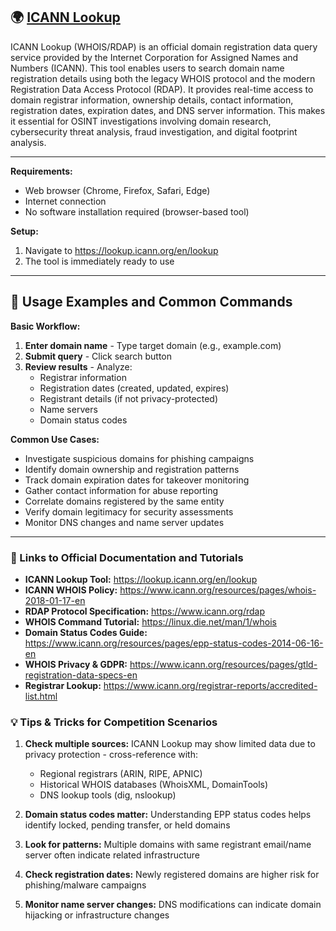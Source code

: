 ## 🌍 [ICANN Lookup](https://lookup.icann.org/en/lookup)

ICANN Lookup (WHOIS/RDAP) is an official domain registration data query service provided by the Internet Corporation for Assigned Names and Numbers (ICANN). This tool enables users to search domain name registration details using both the legacy WHOIS protocol and the modern Registration Data Access Protocol (RDAP). It provides real-time access to domain registrar information, ownership details, contact information, registration dates, expiration dates, and DNS server information. This makes it essential for OSINT investigations involving domain research, cybersecurity threat analysis, fraud investigation, and digital footprint analysis.

---

**Requirements:**
- Web browser (Chrome, Firefox, Safari, Edge)
- Internet connection
- No software installation required (browser-based tool)

**Setup:**
1. Navigate to https://lookup.icann.org/en/lookup
2. The tool is immediately ready to use

---

## 📄 Usage Examples and Common Commands

**Basic Workflow:**
1. **Enter domain name** - Type target domain (e.g., example.com)
2. **Submit query** - Click search button
3. **Review results** - Analyze:
   - Registrar information
   - Registration dates (created, updated, expires)
   - Registrant details (if not privacy-protected)
   - Name servers
   - Domain status codes

**Common Use Cases:**
- Investigate suspicious domains for phishing campaigns
- Identify domain ownership and registration patterns
- Track domain expiration dates for takeover monitoring
- Gather contact information for abuse reporting
- Correlate domains registered by the same entity
- Verify domain legitimacy for security assessments
- Monitor DNS changes and name server updates

---

### 🔗 Links to Official Documentation and Tutorials

- **ICANN Lookup Tool:** https://lookup.icann.org/en/lookup
- **ICANN WHOIS Policy:** https://www.icann.org/resources/pages/whois-2018-01-17-en
- **RDAP Protocol Specification:** https://www.icann.org/rdap
- **WHOIS Command Tutorial:** https://linux.die.net/man/1/whois
- **Domain Status Codes Guide:** https://www.icann.org/resources/pages/epp-status-codes-2014-06-16-en
- **WHOIS Privacy & GDPR:** https://www.icann.org/resources/pages/gtld-registration-data-specs-en
- **Registrar Lookup:** https://www.icann.org/registrar-reports/accredited-list.html

### 💡 Tips & Tricks for Competition Scenarios

1. **Check multiple sources:** ICANN Lookup may show limited data due to privacy protection - cross-reference with:
   - Regional registrars (ARIN, RIPE, APNIC)
   - Historical WHOIS databases (WhoisXML, DomainTools)
   - DNS lookup tools (dig, nslookup)

2. **Domain status codes matter:** Understanding EPP status codes helps identify locked, pending transfer, or held domains

3. **Look for patterns:** Multiple domains with same registrant email/name server often indicate related infrastructure

4. **Check registration dates:** Newly registered domains are higher risk for phishing/malware campaigns

5. **Monitor name server changes:** DNS modifications can indicate domain hijacking or infrastructure changes
